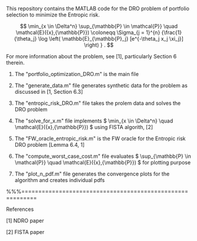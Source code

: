This repository contains the MATLAB code for the DRO problem of portfolio selection to minimize the Entropic risk.

$$
\min_{x \in \Delta^n} \sup_{\mathbb{P} \in \mathcal{P}} \quad \mathcal{E}({x},{\mathbb{P}}) \coloneqq \Sigma_{j = 1}^{n} {\frac{1}{\theta_j} \log \left( \mathbb{E}_{\mathbb{P}_j} [e^{-\theta_j x_j \xi_j}] \right) }  .
$$

For more information about the problem, see [1], particularly Section 6 therein.

1. The "portfolio_optimization_DRO.m" is the main file

2. The "generate_data.m" file generates synthetic data for the problem as discussed in [1, Section 6.3]

3. The "entropic_risk_DRO.m" file takes the prolem data and solves the DRO problem

4. The "solve_for_x.m" file implements $ \min_{x \in  \Delta^n} \quad \mathcal{E}({x},{\mathbb{P}}) $ using FISTA algorith, [2]

5. The "FW_oracle_entropic_risk.m" is the FW oracle for the Entropic risk DRO problem [Lemma 6.4, 1]

6. The "compute_worst_case_cost.m" file evaluates $ \sup_{\mathbb{P} \in \mathcal{P}} \quad \mathcal{E}({x},{\mathbb{P}}) $ for plotting purpose

7. The "plot_n_pdf.m" file generates the convergence plots for the algorithm and creates individual pdfs


%%%==========================================================

References

[1] NDRO paper

[2] FISTA paper
